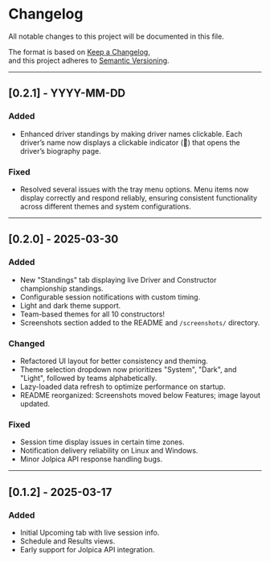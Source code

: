 # Changelog

All notable changes to this project will be documented in this file.

The format is based on [Keep a Changelog](https://keepachangelog.com/en/1.0.0/),  
and this project adheres to [Semantic Versioning](https://semver.org/spec/v2.0.0.html).

---
## [0.2.1] - YYYY-MM-DD

### Added
- Enhanced driver standings by making driver names clickable. Each driver’s name now displays a clickable indicator (👤) that opens the driver’s biography page.

### Fixed
- Resolved several issues with the tray menu options. Menu items now display correctly and respond reliably, ensuring consistent functionality across different themes and system configurations.

---

## [0.2.0] - 2025-03-30

### Added
- New "Standings" tab displaying live Driver and Constructor championship standings.
- Configurable session notifications with custom timing.
- Light and dark theme support.
- Team-based themes for all 10 constructors!
- Screenshots section added to the README and `/screenshots/` directory.

### Changed
- Refactored UI layout for better consistency and theming.
- Theme selection dropdown now prioritizes "System", "Dark", and "Light", followed by teams alphabetically.
- Lazy-loaded data refresh to optimize performance on startup.
- README reorganized: Screenshots moved below Features; image layout updated.

### Fixed
- Session time display issues in certain time zones.
- Notification delivery reliability on Linux and Windows.
- Minor Jolpica API response handling bugs.

---

## [0.1.2] - 2025-03-17

### Added
- Initial Upcoming tab with live session info.
- Schedule and Results views.
- Early support for Jolpica API integration.

